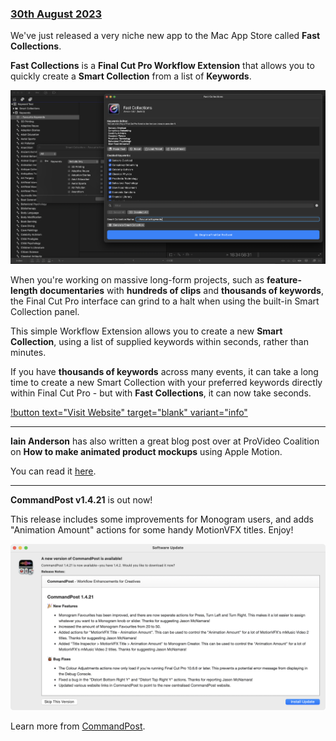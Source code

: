 ### [30th August 2023](/news/20230830)

We've just released a very niche new app to the Mac App Store called **Fast Collections**.

**Fast Collections** is a **Final Cut Pro Workflow Extension** that allows you to quickly create a **Smart Collection** from a list of **Keywords**.

![](/static/fast-collections.png)

When you're working on massive long-form projects, such as **feature-length documentaries** with **hundreds of clips** and **thousands of keywords**, the Final Cut Pro interface can grind to a halt when using the built-in Smart Collection panel.

This simple Workflow Extension allows you to create a new **Smart Collection**, using a list of supplied keywords within seconds, rather than minutes.

If you have **thousands of keywords** across many events, it can take a long time to create a new Smart Collection with your preferred keywords directly within Final Cut Pro - but with **Fast Collections**, it can now take seconds.

[!button text="Visit Website" target="blank" variant="info"](https://fastcollections.io/)

----

**Iain Anderson** has also written a great blog post over at ProVideo Coalition on **How to make animated product mockups** using Apple Motion.

You can read it [here](https://www.provideocoalition.com/how-to-make-animated-product-mockups/).

---

**CommandPost v1.4.21** is out now!

This release includes some improvements for Monogram users, and adds "Animation Amount" actions for some handy MotionVFX titles. Enjoy!

![](/static/commandpost-1-4-21.png)

Learn more from [CommandPost](https://commandpost.io).